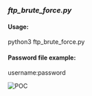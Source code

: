 ***<H3>ftp_brute_force.py</H3>***


<H4>Usage:</H4>
python3 ftp_brute_force.py

<H4>Password file example:</H4>
username:password


![POC](https://github.com/Nostradamus900/ftp_brute_force.py/assets/75764627/45a63741-ae20-4c2f-8cdf-85c8e8f5936a)
